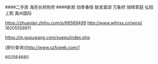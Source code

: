 ####二手房
  海亮长桥附府
####新房
  四季春晓
  联发棠颂
  万象府
  旭辉萃庭
  弘阳上熙
  禹州国际


  https://zhuanlan.zhihu.com/p/66569499
  http://www.wjhrss.cn/wjrsj/ 18205556911

  https://m.gusuwang.com/xuequ/index.php
  
  (房价查询)[http://www.szfcweb.com/]

  602564680
